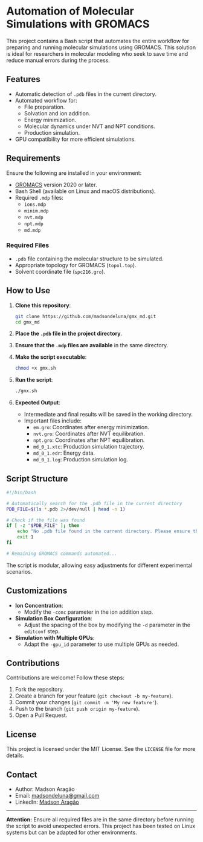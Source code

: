 # Automation of Molecular Simulations with GROMACS

This project contains a Bash script that automates the entire workflow for preparing and running molecular simulations using GROMACS. This solution is ideal for researchers in molecular modeling who seek to save time and reduce manual errors during the process.

## Features

- Automatic detection of `.pdb` files in the current directory.
- Automated workflow for:
  - File preparation.
  - Solvation and ion addition.
  - Energy minimization.
  - Molecular dynamics under NVT and NPT conditions.
  - Production simulation.
- GPU compatibility for more efficient simulations.

## Requirements

Ensure the following are installed in your environment:

- [GROMACS](http://www.gromacs.org/) version 2020 or later.
- Bash Shell (available on Linux and macOS distributions).
- Required `.mdp` files:
  - `ions.mdp`
  - `minim.mdp`
  - `nvt.mdp`
  - `npt.mdp`
  - `md.mdp`

### Required Files

- `.pdb` file containing the molecular structure to be simulated.
- Appropriate topology for GROMACS (`topol.top`).
- Solvent coordinate file (`spc216.gro`).

## How to Use

1. **Clone this repository**:
   ```bash
   git clone https://github.com/madsondeluna/gmx_md.git
   cd gmx_md
   ```

2. **Place the `.pdb` file in the project directory**.

3. **Ensure that the `.mdp` files are available** in the same directory.

4. **Make the script executable**:
   ```bash
   chmod +x gmx.sh
   ```

5. **Run the script**:
   ```bash
   ./gmx.sh
   ```

6. **Expected Output**:
   - Intermediate and final results will be saved in the working directory.
   - Important files include:
     - `em.gro`: Coordinates after energy minimization.
     - `nvt.gro`: Coordinates after NVT equilibration.
     - `npt.gro`: Coordinates after NPT equilibration.
     - `md_0_1.xtc`: Production simulation trajectory.
     - `md_0_1.edr`: Energy data.
     - `md_0_1.log`: Production simulation log.

## Script Structure

```bash
#!/bin/bash

# Automatically search for the .pdb file in the current directory
PDB_FILE=$(ls *.pdb 2>/dev/null | head -n 1)

# Check if the file was found
if [ -z "$PDB_FILE" ]; then
    echo "No .pdb file found in the current directory. Please ensure the file is present."
    exit 1
fi

# Remaining GROMACS commands automated...
```

The script is modular, allowing easy adjustments for different experimental scenarios.

## Customizations

- **Ion Concentration**:
  - Modify the `-conc` parameter in the ion addition step.
- **Simulation Box Configuration**:
  - Adjust the spacing of the box by modifying the `-d` parameter in the `editconf` step.
- **Simulation with Multiple GPUs**:
  - Adapt the `-gpu_id` parameter to use multiple GPUs as needed.

## Contributions

Contributions are welcome! Follow these steps:

1. Fork the repository.
2. Create a branch for your feature (`git checkout -b my-feature`).
3. Commit your changes (`git commit -m 'My new feature'`).
4. Push to the branch (`git push origin my-feature`).
5. Open a Pull Request.

## License

This project is licensed under the MIT License. See the `LICENSE` file for more details.

## Contact

- Author: Madson Aragão
- Email: [madsondeluna@gmail.com](mailto:madsondeluna@gmail.com)
- LinkedIn: [Madson Aragão](https://www.linkedin.com/in/madsonaragao/)

---

**Attention:** Ensure all required files are in the same directory before running the script to avoid unexpected errors. This project has been tested on Linux systems but can be adapted for other environments.
